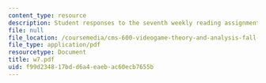 ```yaml
---
content_type: resource
description: Student responses to the seventh weekly reading assignment.
file: null
file_location: /coursemedia/cms-600-videogame-theory-and-analysis-fall-2007/f99d234817bdd6a4eaebac60ecb7655b_w7.pdf
file_type: application/pdf
resourcetype: Document
title: w7.pdf
uid: f99d2348-17bd-d6a4-eaeb-ac60ecb7655b
---
```

